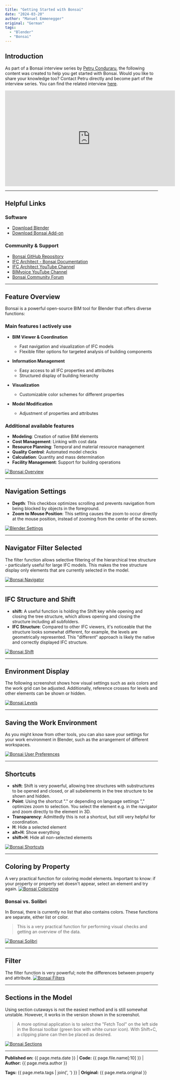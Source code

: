 ```yaml
---
title: "Getting Started with Bonsai"
date: "2024-03-20"
author: "Manuel Emmenegger"
original: "German"
tags:
  - "Blender"
  - "Bonsai"
---
```


## Introduction
As part of a Bonsai interview series by [Petru Conduraru](https://www.linkedin.com/in/petruc/), the following content was created to help you get started with Bonsai. Would you like to share your knowledge too? Contact Petru directly and become part of the interview series.
You can find the related interview [here](https://www.youtube.com/watch?v=bp3uZyTVqpk).

<div class="video-container">
  <iframe width="560" height="315" src="https://www.youtube.com/embed/bp3uZyTVqpk?si=ZIHVXgTVxoe754So" frameborder="0" allowfullscreen></iframe>
</div>


---
## Helpful Links
### Software
- [Download Blender](https://www.blender.org/download/)
- [Download Bonsai Add-on](https://blenderbim.org/download.html)

### Community & Support
- [Bonsai GitHub Repository](https://github.com/IfcOpenShell/IfcOpenShell)
- [IFC Architect - Bonsai Documentation](https://ifcarchitect.com/)
- [IFC Architect YouTube Channel](https://www.youtube.com/@ifcarchitect)
- [BIMvoice YouTube Channel](https://www.youtube.com/@BIMvoice)
- [Bonsai Community Forum](https://community.osarch.org/)

---
## Feature Overview
Bonsai is a powerful open-source BIM tool for Blender that offers diverse functions:

### Main features I actively use

- **BIM Viewer & Coordination**
    - Fast navigation and visualization of IFC models
    - Flexible filter options for targeted analysis of building components

- **Information Management**
    - Easy access to all IFC properties and attributes
    - Structured display of building hierarchy

- **Visualization**
    - Customizable color schemes for different properties

- **Model Modification**
    - Adjustment of properties and attributes

### Additional available features

- **Modeling**: Creation of native BIM elements
- **Cost Management**: Linking with cost data
- **Resource Planning**: Temporal and material resource management
- **Quality Control**: Automated model checks
- **Calculation**: Quantity and mass determination
- **Facility Management**: Support for building operations

[![Bonsai Overview](assets/bo100-1001_01_bonsai-overview.jpg)](assets/bo100-1001_01_bonsai-overview.jpg)

---
## Navigation Settings
- **Depth**: This checkbox optimizes scrolling and prevents navigation from being blocked by objects in the foreground.
- **Zoom to Mouse Position**: This setting causes the zoom to occur directly at the mouse position, instead of zooming from the center of the screen.

[![Blender Settings](assets/bo100-1001_02_bonsai-blender-settings.jpg)](assets/bo100-1001_02_bonsai-blender-settings.jpg)

---
## Navigator Filter Selected
The filter function allows selective filtering of the hierarchical tree structure - particularly useful for large IFC models. This makes the tree structure display only elements that are currently selected in the model.

[![Bonsai Navigator](assets/bo100-1001_03_bonsai-navigator.jpg)](assets/bo100-1001_03_bonsai-navigator.jpg)

---
## IFC Structure and Shift
- **shift**: A useful function is holding the Shift key while opening and closing the tree structure, which allows opening and closing the structure including all subfolders.
- **IFC Structure**: Compared to other IFC viewers, it's noticeable that the structure looks somewhat different, for example, the levels are geometrically represented. This "different" approach is likely the native and correctly displayed IFC structure.

[![Bonsai Shift](assets/bo100-1001_04_bonsai-shift.jpg)](assets/bo100-1001_04_bonsai-shift.jpg)

---
## Environment Display
The following screenshot shows how visual settings such as axis colors and the work grid can be adjusted. Additionally, reference crosses for levels and other elements can be shown or hidden.

[![Bonsai Levels](assets/bo100-1001_05_bonsai-levels.jpg)](assets/bo100-1001_05_bonsai-levels.jpg)

---
## Saving the Work Environment
As you might know from other tools, you can also save your settings for your work environment in Blender, such as the arrangement of different workspaces.

[![Bonsai User Preferences](assets/bo100-1001_06_bonsai-userpref.jpg)](assets/bo100-1001_06_bonsai-userpref.jpg)

---
## Shortcuts
- **shift**: Shift is very powerful, allowing tree structures with substructures to be opened and closed, or all subelements in the tree structure to be shown and hidden.
- **Point**: Using the shortcut "." or depending on language settings "," optimizes zoom to selection. You select the element e.g. in the navigator and zoom directly to the element in 3D.
- **Transparency**: Admittedly this is not a shortcut, but still very helpful for coordination.
- **H**: Hide a selected element
- **alt+H**: Show everything
- **shift+H**: Hide all non-selected elements

[![Bonsai Shortcuts](assets/bo100-1001_07_bonsai-shortcuts.jpg)](assets/bo100-1001_07_bonsai-shortcuts.jpg)

---
## Coloring by Property
A very practical function for coloring model elements. Important to know: if your property or property set doesn't appear, select an element and try again.
[![Bonsai Colorizing](assets/bo100-1001_08_bonsai-colorizing.jpg)](assets/bo100-1001_08_bonsai-colorizing.jpg)

### Bonsai vs. Solibri
In Bonsai, there is currently no list that also contains colors. These functions are separate, either list or color.
> This is a very practical function for performing visual checks and getting an overview of the data.

[![Bonsai Solibri](assets/bo100-1001_09_bonsai-solibri.jpg)](assets/bo100-1001_09_bonsai-solibri.jpg)

---
## Filter
The filter function is very powerful; note the differences between property and attribute.
[![Bonsai Filters](assets/bo100-1001_10_bonsai-filters.jpg)](assets/bo100-1001_10_bonsai-filters.jpg)

---
## Sections in the Model
Using section cutaways is not the easiest method and is still somewhat unstable. However, it works in the version shown in the screenshot.
> A more optimal application is to select the "Fetch Tool" on the left side in the Bonsai toolbar (green box with white cursor icon). With Shift+C, a clipping plane can then be placed as desired.

[![Bonsai Sections](assets/bo100-1001_11_bonsai-sections.jpg)](assets/bo100-1001_11_bonsai-sections.jpg)


---
**Published on:** {{ page.meta.date }} | **Code:** {{ page.file.name[:10] }}  | **Author:** {{ page.meta.author }}

**Tags:** {{ page.meta.tags | join(', ') }} | **Original:** {{ page.meta.original }}